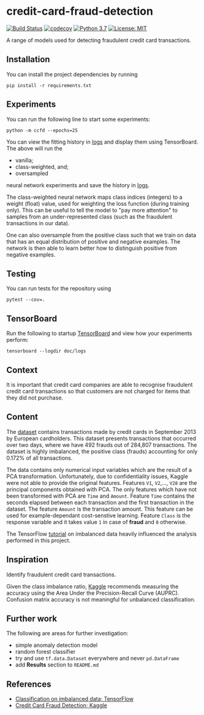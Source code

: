 # credit-card-fraud-detection
[![Build Status](https://travis-ci.com/brownc1995/credit-card-fraud-detection.svg?branch=master)](https://travis-ci.com/brownc1995/credit-card-fraud-detection)
[![codecov](https://codecov.io/gh/brownc1995/credit-card-fraud-detection/branch/master/graph/badge.svg)](https://codecov.io/gh/brownc1995/credit-card-fraud-detection)
[![Python 3.7](https://img.shields.io/badge/python-3.7-blue.svg)](https://www.python.org/downloads/release/python-370/)
[![License: MIT](https://img.shields.io/badge/License-MIT-yellow.svg)](https://opensource.org/licenses/MIT)

A range of models used for detecting fraudulent credit card 
transactions.

## Installation
You can install the project dependencies by running

```shell script
pip install -r requirements.txt
```


## Experiments
You can run the following line to start some experiments:
```shell script
python -m ccfd --epochs=25
```
You can view the fitting history in [logs](doc/logs) and display them 
using TensorBoard. The above will run the 
- vanilla;
- class-weighted, and;
- oversampled

neural network experiments and save the history in [logs](doc/logs). 

The class-weighted neural network maps 
class indices (integers) to a weight (float) value, used for 
weighting the loss function (during training only). This can be 
useful to tell the model to "pay more attention" to samples from 
an under-represented class (such as the fraudulent transactions in
our data).

One can also oversample from the positive class such that we train
on data that has an equal distribution of positive and negative
examples. The network is then able to learn better how to distinguish
positive from negative examples.


## Testing
You can run tests for the repository using
```shell script
pytest --cov=.
```


## TensorBoard
Run the following to startup [TensorBoard](https://www.tensorflow.org/tensorboard) and view how your 
experiments perform:
```shell script
tensorboard --logdir doc/logs
``` 


## Context
It is important that credit card companies are able to recognise 
fraudulent credit card transactions so that customers are not 
charged for items that they did not purchase.


## Content
The [dataset](https://www.kaggle.com/mlg-ulb/creditcardfraud) contains transactions made by credit cards in 
September 2013 by European cardholders. This dataset presents 
transactions that occurred over two days, where we have 492 frauds 
out of 284,807 transactions. The dataset is highly imbalanced, 
the positive class (frauds) accounting for only 0.172% of all transactions.

The data contains only numerical input variables which are the result
of a PCA transformation. Unfortunately, due to confidentiality 
issues, Kaggle were not able to provide the original features. Features `V1`, `V2`,..., 
`V28` are the principal components obtained with PCA. The only 
features which have not been transformed with PCA are `Time` 
and `Amount`. Feature `Time` contains the seconds elapsed between 
each transaction and the first transaction in the dataset. The 
feature `Amount` is the transaction amount. This feature can be 
used for example-dependant cost-senstive learning. Feature `Class`
is the response variable and it takes value `1` in case of __fraud__ 
and `0` otherwise.

The TensorFlow [tutorial](https://www.tensorflow.org/tutorials/structured_data/imbalanced_data)
on imbalanced data heavily influenced the analysis performed in this project.


## Inspiration
Identify fraudulent credit card transactions.

Given the class imbalance ratio, [Kaggle](https://www.kaggle.com/mlg-ulb/creditcardfraud) 
recommends measuring the 
accuracy using the Area Under the Precision-Recall Curve (AUPRC). 
Confusion matrix accuracy is not meaningful for unbalanced 
classification.


## Further work
The following are areas for further investigation:
- simple anomaly detection model
- random forest classifier
- try and use `tf.data.Dataset` everywhere and never `pd.DataFrame` 
- add __Results__ section to `README.md`


## References
- [Classification on imbalanced data; TensorFlow](https://www.tensorflow.org/tutorials/structured_data/imbalanced_data)
- [Credit Card Fraud Detection; Kaggle](https://www.kaggle.com/mlg-ulb/creditcardfraud)
